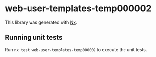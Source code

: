 # web-user-templates-temp000002

This library was generated with [Nx](https://nx.dev).

## Running unit tests

Run `nx test web-user-templates-temp000002` to execute the unit tests.
